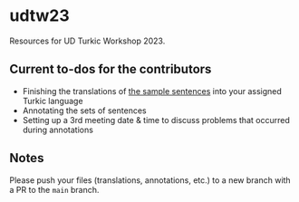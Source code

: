 # udtw23

Resources for UD Turkic Workshop 2023.

## Current to-dos for the contributors

- Finishing the translations of [the sample sentences](https://github.com/ud-turkic/udtw23/wiki/initial-20-turkish-sentences) into your assigned Turkic language
- Annotating the sets of sentences
- Setting up a 3rd meeting date & time to discuss problems that occurred during annotations

## Notes

Please push your files (translations, annotations, etc.) to a new branch with a PR to the `main` branch.
